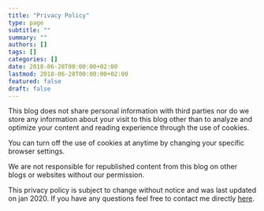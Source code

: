 ```yaml
---
title: "Privacy Policy"
type: page
subtitle: ""
summary: ""
authors: []
tags: []
categories: []
date: 2018-06-28T00:00:00+02:00
lastmod: 2018-06-28T00:00:00+02:00
featured: false
draft: false
---
```



This blog does not share personal information with third parties nor do we store any information about your visit to this blog other than to analyze and optimize your content and reading experience through the use of cookies.

You can turn off the use of cookies at anytime by changing your specific browser settings.

We are not responsible for republished content from this blog on other blogs or websites without our permission.

This privacy policy is subject to change without notice and was last updated on jan 2020. If you have any questions feel free to contact me directly [here](/#contact).

